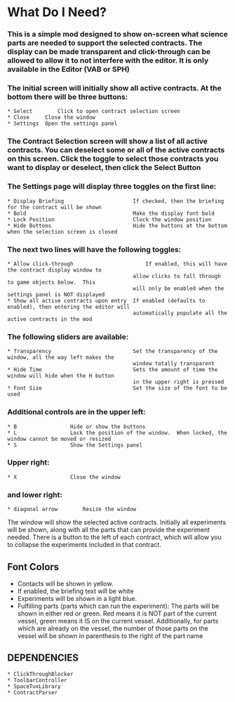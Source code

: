 # What Do I Need?

### This is a simple mod designed to show on-screen what science parts are needed to support the selected contracts.  The display can be made transparent and click-through can be allowed to allow it to not interfere with the editor.  It is only available in the Editor (VAB or SPH)

### The initial screen will initially show all active contracts.  At the bottom there will be three buttons:
	* Select		Click to open contract selection screen
	* Close		Close the window
	* Settings	Open the settings panel

### The Contract Selection screen will show a list of all active contracts.  You can deselect some or all of the active contracts on this screen.  Click the toggle to select those contracts you want to display or deselect, then click the Select Button

### The Settings page will display three toggles on the first line:
	* Display Briefing						If checked, then the briefing for the contract will be shown
	* Bold									Make the display font bold
	* Lock Position							Clock the window position
	* Hide Buttons							Hide the buttons at the bottom when the selection screen is closed

### The next two lines will have the following toggles:
	* Allow click-through						If enabled, this will have the contract display window to 
											allow clicks to fall through to game objects below.  This 
											will only be enabled when the settings panel is NOT displayed
	* Show all active contracts upon entry	If enabled (defaults to enabled), then entering the editor will
											automatically populate all the active contracts in the mod

### The following sliders are available:
	* Transparency							Set the transparency of the window, all the way left makes the 
											window totally transparent
	* Hide Time								Sets the amount of time the window will hide when the H button 
											in the upper right is pressed
	* Font Size								Set the size of the font to be used

### Additional controls are in the upper left:
	* B					Hide or show the buttons
	* L					Lock the position of the window.  When locked, the window cannot be moved or resized
	* S					Show the Settings panel

### Upper right:
	* X					Close the window

### and lower right:
	* diagonal arrow		Resize the window


The window will show the selected active contracts.  Initially all experiments will be shown, along with all 
the parts that can provide the experiment needed.  There is a button to the left of each contract, which will
allow you to collapse the experiments included in that contract.

## Font Colors
* Contacts will be shown in yellow.
* If enabled, the briefing text will be white
* Experiments will be shown in a light blue.  
* Fulfilling parts (parts which can run the experiment):  The parts will be shown in either red or green.  Red means it is NOT part of the current vessel, green means it IS on the current vessel.  Additionally, for parts which are already on the vessel, the number of those parts on the vessel will be shown in parenthesis to the right of the part name


## DEPENDENCIES
	* ClickThroughBlocker
	* ToolbarController
	* SpaceTuxLibrary
	* ContractParser


